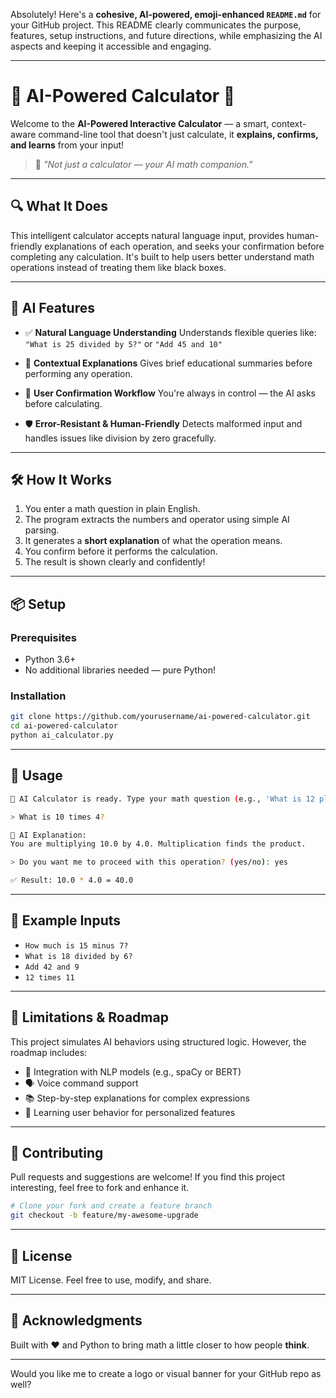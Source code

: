 Absolutely! Here's a **cohesive, AI-powered, emoji-enhanced `README.md`** for your GitHub project. This README clearly communicates the purpose, features, setup instructions, and future directions, while emphasizing the AI aspects and keeping it accessible and engaging.

---

# 🤖 AI-Powered Calculator 🧮

Welcome to the **AI-Powered Interactive Calculator** — a smart, context-aware command-line tool that doesn't just calculate, it **explains, confirms, and learns** from your input!

> 🚀 *"Not just a calculator — your AI math companion."*

---

## 🔍 What It Does

This intelligent calculator accepts natural language input, provides human-friendly explanations of each operation, and seeks your confirmation before completing any calculation. It's built to help users better understand math operations instead of treating them like black boxes.

---

## 🧠 AI Features

* ✅ **Natural Language Understanding**
  Understands flexible queries like:
  `"What is 25 divided by 5?"` or `"Add 45 and 10"`

* 💬 **Contextual Explanations**
  Gives brief educational summaries before performing any operation.

* 🧾 **User Confirmation Workflow**
  You're always in control — the AI asks before calculating.

* 🛡️ **Error-Resistant & Human-Friendly**
  Detects malformed input and handles issues like division by zero gracefully.

---

## 🛠️ How It Works

1. You enter a math question in plain English.
2. The program extracts the numbers and operator using simple AI parsing.
3. It generates a **short explanation** of what the operation means.
4. You confirm before it performs the calculation.
5. The result is shown clearly and confidently!

---

## 📦 Setup

### Prerequisites

* Python 3.6+
* No additional libraries needed — pure Python!

### Installation

```bash
git clone https://github.com/yourusername/ai-powered-calculator.git
cd ai-powered-calculator
python ai_calculator.py
```

---

## 🚀 Usage

```bash
🤖 AI Calculator is ready. Type your math question (e.g., 'What is 12 plus 5?')

> What is 10 times 4?

🧠 AI Explanation:
You are multiplying 10.0 by 4.0. Multiplication finds the product.

> Do you want me to proceed with this operation? (yes/no): yes

✅ Result: 10.0 * 4.0 = 40.0
```

---

## 🌟 Example Inputs

* `How much is 15 minus 7?`
* `What is 18 divided by 6?`
* `Add 42 and 9`
* `12 times 11`

---

## 🚧 Limitations & Roadmap

This project simulates AI behaviors using structured logic. However, the roadmap includes:

* 🤖 Integration with NLP models (e.g., spaCy or BERT)
* 🗣️ Voice command support
* 📚 Step-by-step explanations for complex expressions
* 🧠 Learning user behavior for personalized features

---

## 🤝 Contributing

Pull requests and suggestions are welcome! If you find this project interesting, feel free to fork and enhance it.

```bash
# Clone your fork and create a feature branch
git checkout -b feature/my-awesome-upgrade
```

---

## 📜 License

MIT License. Feel free to use, modify, and share.

---

## 🙌 Acknowledgments

Built with ❤️ and Python to bring math a little closer to how people **think**.

---

Would you like me to create a logo or visual banner for your GitHub repo as well?

